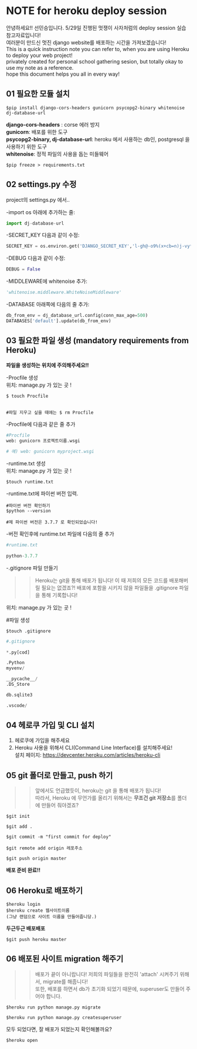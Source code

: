 # **NOTE** for heroku deploy session 
안녕하세요!! 선민승입니다. 5/29일 진행된 멋쟁이 사자처럼의 deploy session 실습 참고자료입니다!  
여러분이 만드신 멋진 django website를 배포하는 시간을 가져보겠습니다!  
This is a quick instruction note you can refer to, when you are using Heroku to deploy your web project!  
privately created for personal school gathering sesion, but totally okay to use my note as a reference.  
hope this document helps you all in every way!  
  
## 01 필요한 모듈 설치  
```
$pip install django-cors-headers gunicorn psycopg2-binary whitenoise dj-database-url
```

**django-cors-headers** : corse 에러 방지  
**gunicorn**: 배포를 위한 도구  
**psycopg2-binary, dj-database-url**: heroku 에서 사용하는 db인, postgresql 을 사용하기 위한 도구   
**whitenoise**: 정적 파일의 사용을 돕는 미들웨어  
  
  
```
$pip freeze > requirements.txt
```

## 02 settings.py 수정  
project의 settings.py 에서..  

-import os 아래에 추가하는 줄:  
```python
import dj-database-url  
```
-SECRET_KEY 다음과 같이 수정:  
```python
SECRET_KEY = os.environ.get('DJANGO_SECRET_KEY','l-gh@-o9%(x+cb=n)j-vy*w+ovd+@=p=$a^5v(-u5vgsp(96c%')  
```

-DEBUG 다음과 같이 수정:  
```python
DEBUG = False  
```

-MIDDLEWARE에 whitenoise 추가: 
```python
'whitenoise.middleware.WhiteNoiseMiddleware'  
```

-DATABASE 아래쪽에 다음의 줄 추가:  
```python
db_from_env = dj_database_url.config(conn_max_age=500)   
DATABASES['default'].update(db_from_env)  
```

## 03 필요한 파일 생성 (mandatory requirements from Heroku)  
**파일을 생성하는 위치에 주의해주세요!!**  

-Procfile 생성  
위치: manage.py 가 있는 곳 !  
```
$ touch Procfile  
  

#파일 지우고 싶을 때에는 $ rm Procfile  
```

-Procfile에 다음과 같은 줄 추가  
```python
#Procfile
web: gunicorn 프로젝트이름.wsgi  
  
# 예) web: gunicorn myproject.wsgi  
```

-runtime.txt 생성  
위치: manage.py 가 있는 곳 !  
```
$touch runtime.txt  
```

-runtime.txt에 파이썬 버전 입력.  
```
#파이썬 버전 확인하기
$python --version  

#제 파이썬 버전은 3.7.7 로 확인되었습니다! 
```

-버전 확인후에 runtime.txt 파일에 다음의 줄 추가  
```python
#runtime.txt
  
python-3.7.7  
```
-.gitignore 파일 만들기  
>> Heroku는 git을 통해 배포가 됩니다! 이 때 저희의 모든 코드를 배포해버릴 필요는 없겠죠?! 배포에 포함을 시키지 않을 파일들을 .gitignore 파일을 통해 기록합니다! 
  
위치: manage.py 가 있는 곳 !  

#파일 생성  
```
$touch .gitignore   
```
  

```python
#.gitignore 
  
*.py[cod]

.Python
myvenv/

__pycache__/ 
.DS_Store

db.sqlite3

.vscode/
```

## 04 헤로쿠 가입 및 CLI 설치  
1. 헤로쿠에 가입을 해주세요  
2. Heroku 사용을 위해서 CLI(Command Line Interface)를 설치해주세요!  
설치 페이지: <https://devcenter.heroku.com/articles/heroku-cli>  
  
## 05 git 폴더로 만들고, push 하기  
>> 앞에서도 언급했듯이, heroku는 git 을 통해 배포가 됩니다!  
>> 따라서, Heroku 에 무언가를 올리기 위해서는 **무조건 git 저장소**를 폴더에 만들어 줘야겠죠?  

```
$git init

$git add .

$git commit -m "first commit for deploy"  

$git remote add origin 레포주소 

$git push origin master  
```
**배포 준비 완료!!**  
  
## 06 Heroku로 배포하기 
```
$heroku login  
$heroku create 웹사이트이름 
(그냥 랜덤으로 사이트 이름을 만들어줍니당.)  
```
  
**두근두근 배포배포** 
```
$git push heroku master 
``` 

## 06 배포된 사이트 migration 해주기  
>> 배포가 끝이 아니랍니다! 저희의 파일들을 완전히 'attach' 시켜주기 위해서, migrate를 해줍니다!  
>> 또한, 배포를 하면서 db가 초기화 되었기 때문에, superuser도 만들어 주어야 합니다.  
```
$heroku run python manage.py migrate  
```  

```
$heroku run python manage.py createsuperuser
```

모두 되었다면, 잘 배포가 되었는지 확인해볼까요?  
```
$heroku open
```


